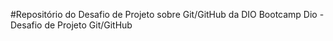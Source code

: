 #Repositório do Desafio de Projeto sobre Git/GitHub da DIO
Bootcamp Dio - Desafio de Projeto Git/GitHub

